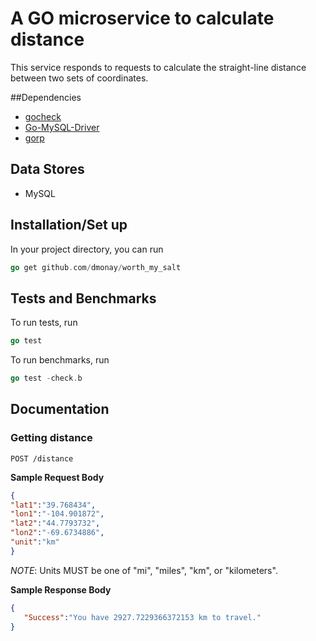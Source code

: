 A GO microservice to calculate distance
=======================

This service responds to requests to calculate the straight-line distance between two sets of coordinates. 

##Dependencies
- [gocheck](http://gopkg.in/check.v1)
- [Go-MySQL-Driver](https://github.com/go-sql-driver/mysql)
- [gorp](https://github.com/coopernurse/gorp)

## Data Stores

- MySQL

## Installation/Set up

In your project directory, you can run

``` go
go get github.com/dmonay/worth_my_salt
```


## Tests and Benchmarks

To run tests, run 

```go
go test
```



To run benchmarks, run

```go 
go test -check.b
```


## Documentation

### Getting distance

    POST /distance
    

**Sample Request Body**


```json
{
"lat1":"39.768434", 
"lon1":"-104.901872", 
"lat2":"44.7793732", 
"lon2":"-69.6734886", 
"unit":"km"
}
```


*NOTE*: Units MUST be one of "mi", "miles", "km", or "kilometers".

**Sample Response Body**

```json
{
   "Success":"You have 2927.7229366372153 km to travel."
}
```
